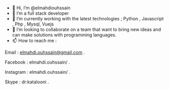 - 👋 Hi, I’m @elmahdiouhssain
- 👀 I’m a full stack developer
- 🌱 I’m currently working with the latest technologies ; Python , Javascript , Php , Mysql, Vuejs
- 💞️ I’m looking to collaborate on a team that want to bring new ideas and can make solutions with programming languages. 
- 📫 How to reach me : 

Email : elmahdi.ouhssain@gmail.com .

Facebook : elmahdi.ouhssain/ .

Instagram : elmahdi.ouhssain/ .

Skype : dr:katalooni .

<!---
elmahdiouhssain/elmahdiouhssain is a ✨ special ✨ repository because its `README.md` (this file) appears on your GitHub profile.
You can click the Preview link to take a look at your changes.
--->
